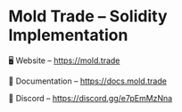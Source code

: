 # Mold Trade – Solidity Implementation

🖥 Website – https://mold.trade

📖 Documentation – https://docs.mold.trade

💬 Discord – https://discord.gg/e7pEmMzNna
